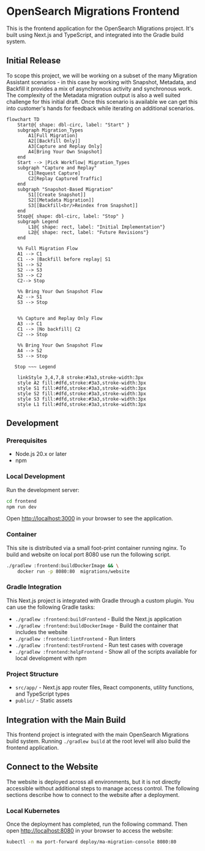 # OpenSearch Migrations Frontend

This is the frontend application for the OpenSearch Migrations project. It's built using Next.js and TypeScript, and integrated into the Gradle build system.

## Initial Release

To scope this project, we will be working on a subset of the many Migration Assistant scenarios - in this case by working with Snapshot, Metadata, and Backfill it provides a mix of asynchronous activity and synchronous work.  The complexity of the Metadata migration output is also a well suited challenge for this initial draft.  Once this scenario is available we can get this into customer's hands for feedback while iterating on additional scenarios.

```mermaid
flowchart TD
    Start@{ shape: dbl-circ, label: "Start" }
    subgraph Migration_Types
        A1[Full Migration]
        A2[[Backfill Only]]
        A3[Capture and Replay Only]
        A4[Bring Your Own Snapshot]
    end
    Start --> |Pick Workflow| Migration_Types
    subgraph "Capture and Replay"
        C1[Request Capture]
        C2[Replay Captured Traffic]
    end
    subgraph "Snapshot-Based Migration"
        S1[[Create Snapshot]]
        S2[[Metadata Migration]]
        S3[[Backfill<br/>Reindex from Snapshot]]
    end
    Stop@{ shape: dbl-circ, label: "Stop" }
    subgraph Legend
        L1@{ shape: rect, label: "Initial Implementation"}
        L2@{ shape: rect, label: "Future Revisions"}
    end

    %% Full Migration Flow
    A1 --> C1
    C1 --> |Backfill before replay| S1
    S1 --> S2
    S2 --> S3
    S3 --> C2
    C2--> Stop

    %% Bring Your Own Snapshot Flow
    A2 --> S1
    S3 --> Stop


    %% Capture and Replay Only Flow
    A3 --> C1
    C1 --> |No backfill| C2
    C2 --> Stop

    %% Bring Your Own Snapshot Flow
    A4 --> S2
    S3 --> Stop

   Stop ~~~ Legend

    linkStyle 3,4,7,8 stroke:#3a3,stroke-width:3px
    style A2 fill:#dfd,stroke:#3a3,stroke-width:3px
    style S1 fill:#dfd,stroke:#3a3,stroke-width:3px
    style S2 fill:#dfd,stroke:#3a3,stroke-width:3px
    style S3 fill:#dfd,stroke:#3a3,stroke-width:3px
    style L1 fill:#dfd,stroke:#3a3,stroke-width:3px

```

## Development

### Prerequisites

- Node.js 20.x or later
- npm

### Local Development

Run the development server:

```bash
cd frontend
npm run dev
```

Open [http://localhost:3000](http://localhost:3000) in your browser to see the application.

### Container

This site is distributed via a small foot-print container running nginx.  To build and website on local port 8080 use run the following script.

```bash
./gradlew :frontend:buildDockerImage && \
    docker run -p 8080:80  migrations/website
```

### Gradle Integration

This Next.js project is integrated with Gradle through a custom plugin. You can use the following Gradle tasks:

- `./gradlew :frontend:buildFrontend` - Build the Next.js application
- `./gradlew :frontend:buildDockerImage` - Build the container that includes the website
- `./gradlew :frontend:lintFrontend` - Run linters
- `./gradlew :frontend:testFrontend` - Run test cases with coverage
- `./gradlew :frontend:helpFrontend` - Show all of the scripts available for local development with npm

### Project Structure

- `src/app/` - Next.js app router files, React components, utility functions, and TypeScript types
- `public/` - Static assets

## Integration with the Main Build

This frontend project is integrated with the main OpenSearch Migrations build system. Running `./gradlew build` at the root level will also build the frontend application.

## Connect to the Website

The website is deployed across all environments, but it is not directly accessible without additional steps to manage access control. The following sections describe how to connect to the website after a deployment.

### Local Kubernetes

Once the deployment has completed, run the following command. Then open [http://localhost:8080](http://localhost:8080) in your browser to access the website:

```bash
kubectl -n ma port-forward deploy/ma-migration-console 8080:80
```
